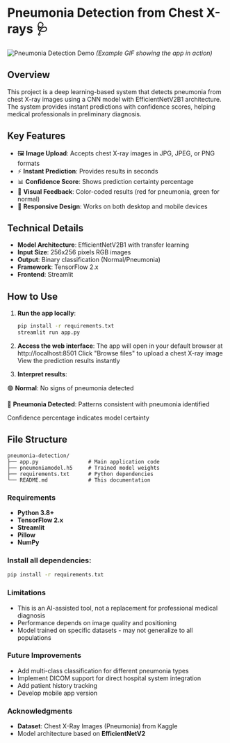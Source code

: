 # Pneumonia Detection from Chest X-rays 🩺

![Pneumonia Detection Demo](demo.gif) *(Example GIF showing the app in action)*

## Overview
This project is a deep learning-based system that detects pneumonia from chest X-ray images using a CNN model with EfficientNetV2B1 architecture. The system provides instant predictions with confidence scores, helping medical professionals in preliminary diagnosis.

## Key Features
- 🖼️ **Image Upload**: Accepts chest X-ray images in JPG, JPEG, or PNG formats
- ⚡ **Instant Prediction**: Provides results in seconds
- 📊 **Confidence Score**: Shows prediction certainty percentage
- 🎨 **Visual Feedback**: Color-coded results (red for pneumonia, green for normal)
- 📱 **Responsive Design**: Works on both desktop and mobile devices

## Technical Details
- **Model Architecture**: EfficientNetV2B1 with transfer learning
- **Input Size**: 256x256 pixels RGB images
- **Output**: Binary classification (Normal/Pneumonia)
- **Framework**: TensorFlow 2.x
- **Frontend**: Streamlit

## How to Use
1. **Run the app locally**:
   ```bash
   pip install -r requirements.txt
   streamlit run app.py
   ```
2. **Access the web interface**:
The app will open in your default browser at http://localhost:8501
Click "Browse files" to upload a chest X-ray image
View the prediction results instantly

3. **Interpret results**:

🟢 **Normal**: No signs of pneumonia detected

🔴 **Pneumonia Detected**: Patterns consistent with pneumonia identified

Confidence percentage indicates model certainty

## File Structure
```
pneumonia-detection/
├── app.py                # Main application code
├── pneumoniamodel.h5     # Trained model weights
├── requirements.txt      # Python dependencies
└── README.md             # This documentation
```
### Requirements
- **Python 3.8+**
- **TensorFlow 2.x**
- **Streamlit**
- **Pillow**
- **NumPy**

### Install all dependencies:

```bash
pip install -r requirements.txt
```
### Limitations
- This is an AI-assisted tool, not a replacement for professional medical diagnosis
- Performance depends on image quality and positioning
- Model trained on specific datasets - may not generalize to all populations

### Future Improvements
- Add multi-class classification for different pneumonia types
- Implement DICOM support for direct hospital system integration
- Add patient history tracking
- Develop mobile app version

### Acknowledgments
- **Dataset**: Chest X-Ray Images (Pneumonia) from Kaggle
- Model architecture based on **EfficientNetV2**
